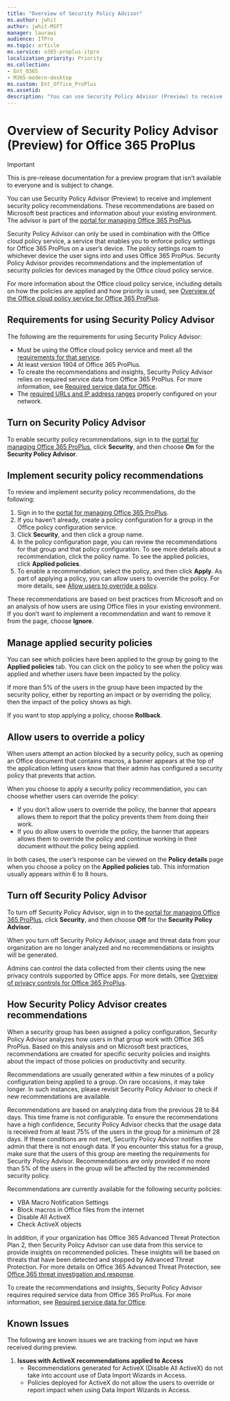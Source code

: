 ```yaml
---
title: "Overview of Security Policy Advisor"
ms.author: jwhit
author: jwhit-MSFT
manager: laurawi
audience: ITPro
ms.topic: article
ms.service: o365-proplus-itpro
localization_priority: Priority
ms.collection:
- Ent_O365
- M365-modern-desktop
ms.custom: Ent_Office_ProPlus
ms.assetid: 
description: "You can use Security Policy Advisor (Preview) to receive and implement security policy recommendations."
---
```


# Overview of Security Policy Advisor (Preview) for Office 365 ProPlus

> [!IMPORTANT]
> This is pre-release documentation for a preview program that isn’t available to everyone and is subject to change.

You can use Security Policy Advisor (Preview) to receive and implement security policy recommendations. These recommendations are based on Microsoft best practices and information about your existing environment. The advisor is part of the [portal for managing Office 365 ProPlus](https://config.office.com).

Security Policy Advisor can only be used in combination with the Office cloud policy service, a service that enables you to enforce policy settings for Office 365 ProPlus on a user’s device. The policy settings roam to whichever device the user signs into and uses Office 365 ProPlus. Security Policy Advisor provides recommendations and the implementation of security policies for devices managed by the Office cloud policy service.
 
For more information about the Office cloud policy service, including details on how the policies are applied and how priority is used, see [Overview of the Office cloud policy service for Office 365 ProPlus](overview-office-cloud-policy-service.md).

## Requirements for using Security Policy Advisor

The following are the requirements for using Security Policy Advisor:

- Must be using the Office cloud policy service and meet all the [requirements for that service](overview-office-cloud-policy-service.md#requirements-for-using-the-office-cloud-policy-service). 
- At least version 1904 of Office 365 ProPlus. 
- To create the recommendations and insights, Security Policy Advisor relies on required service data from Office 365 ProPlus. For more information, see [Required service data for Office](privacy/required-service-data.md).
- The [required URLs and IP address ranges](https://docs.microsoft.com/office365/enterprise/urls-and-ip-address-ranges#microsoft-365-common-and-office-online) properly configured on your network.

## Turn on Security Policy Advisor

To enable security policy recommendations, sign in to the [portal for managing Office 365 ProPlus](https://config.office.com), click **Security**, and then choose **On** for the **Security Policy Advisor**.  

## Implement security policy recommendations

To review and implement security policy recommendations, do the following:

1. Sign in to the [portal for managing Office 365 ProPlus](https://config.office.com).
2. If you haven’t already, create a policy configuration for a group in the Office policy configuration service. 
3. Click **Security**, and then click a group name.
4. In the policy configuration page, you can review the recommendations for that group and that policy configuration. To see more details about a recommendation, click the policy name. To see the applied policies, click **Applied policies**. 
5. To enable a recommendation, select the policy, and then click **Apply**. As part of applying a policy, you can allow users to override the policy. For more details, see [Allow users to override a policy](#allow-users-to-override-a-policy).

These recommendations are based on best practices from Microsoft and on an analysis of how users are using Office files in your existing environment. If you don’t want to implement a recommendation and want to remove it from the page, choose **Ignore**.

## Manage applied security policies

You can see which policies have been applied to the group by going to the **Applied policies** tab. You can click on the policy to see when the policy was applied and whether users have been impacted by the policy. 

If more than 5% of the users in the group have been impacted by the security policy, either by reporting an impact or by overriding the policy, then the impact of the policy shows as high.

If you want to stop applying a policy, choose **Rollback**. 

## Allow users to override a policy

When users attempt an action blocked by a security policy, such as opening an Office document that contains macros, a banner appears at the top of the application letting users know that their admin has configured a security policy that prevents that action.

When you choose to apply a security policy recommendation, you can choose whether users can override the policy:

- If you don’t allow users to override the policy, the banner that appears allows them to report that the policy prevents them from doing their work. 
- If you do allow users to override the policy, the banner that appears allows them to override the policy and continue working in their document without the policy being applied.

In both cases, the user’s response can be viewed on the **Policy details** page when you choose a policy on the **Applied policies** tab. This information usually appears within 6 to 8 hours.

## Turn off Security Policy Advisor

To turn off Security Policy Advisor, sign in to the [portal for managing Office 365 ProPlus](https://config.office.com), click **Security**, and then choose **Off** for the **Security Policy Advisor**. 

When you turn off Security Policy Advisor, usage and threat data from your organization are no longer analyzed and no recommendations or insights will be generated.  

Admins can control the data collected from their clients using the new privacy controls supported by Office apps. For more details, see [Overview of privacy controls for Office 365 ProPlus](https://go.microsoft.com/fwlink/p/?linkid=2083502).

## How Security Policy Advisor creates recommendations 

When a security group has been assigned a policy configuration, Security Policy Advisor analyzes how users in that group work with Office 365 ProPlus. Based on this analysis and on Microsoft best practices, recommendations are created for specific security policies and insights about the impact of those policies on productivity and security. 

Recommendations are usually generated within a few minutes of a policy configuration being applied to a group. On rare occasions, it may take longer. In such instances, please revisit Security Policy Advisor to check if new recommendations are available.

Recommendations are based on analyzing data from the previous 28 to 84 days. This time frame is not configurable. To ensure the recommendations have a high confidence, Security Policy Advisor checks that the usage data is received from at least 75% of the users in the group for a minimum of 28 days. If these conditions are not met, Security Policy Advisor notifies the admin that there is not enough data. If you encounter this status for a group, make sure that the users of this group are meeting the requirements for Security Policy Advisor. Recommendations are only provided if no more than 5% of the users in the group will be affected by the recommended security policy.

Recommendations are currently available for the following security policies: 

- VBA Macro Notification Settings 
- Block macros in Office files from the internet 
- Disable All ActiveX 
- Check ActiveX objects 

In addition, if your organization has Office 365 Advanced Threat Protection Plan 2, then Security Policy Advisor can use data from this service to provide insights on recommended policies. These insights will be based on threats that have been detected and stopped by Advanced Threat Protection. For more details on Office 365 Advanced Threat Protection, see [Office 365 threat investigation and response](https://docs.microsoft.com/office365/securitycompliance/office-365-ti). 

To create the recommendations and insights, Security Policy Advisor requires required service data from Office 365 ProPlus. For more information, see [Required service data for Office](privacy/required-service-data.md).

## Known Issues
The following are known issues we are tracking from input we have received during preview.
1. **Issues with ActiveX recommendations applied to Access**
   - Recommendations generated for ActiveX (Disable All ActiveX) do not take into account use of Data Import Wizards in Access.
   - Policies deployed for ActiveX do not allow the users to override or report impact when using Data Import Wizards in Access. 


